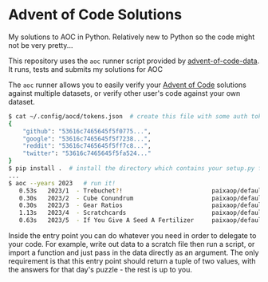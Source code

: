 # Advent of Code Solutions

My solutions to AOC in Python. Relatively new to Python so the code might not be very pretty...

This repository uses the `aoc` runner script provided by [advent-of-code-data](https://github.com/wimglenn/advent-of-code-data). 
It runs, tests and submits my solutions for AOC

The `aoc` runner allows you to easily verify your [Advent of Code](https://adventofcode.com/) solutions against multiple datasets, or verify other user's code against your own dataset.

```bash
$ cat ~/.config/aocd/tokens.json  # create this file with some auth tokens
{
    "github": "53616c7465645f5f0775...",
    "google": "53616c7465645f5f7238...",
    "reddit": "53616c7465645f5ff7c8...",
    "twitter": "53616c7465645f5fa524..."
}
$ pip install .  # install the directory which contains your setup.py file
...
$ aoc --years 2023   # run it!
   0.53s   2023/1  - Trebuchet?!                         paixaop/default   ✔ part a: 55971             ✔ part b: 54719 
   0.30s   2023/2  - Cube Conundrum                      paixaop/default   ✔ part a: 2285              ✔ part b: 77021 
   0.30s   2023/3  - Gear Ratios                         paixaop/default   ✔ part a: 550934            ✔ part b: 81997870
   1.13s   2023/4  - Scratchcards                        paixaop/default   ✔ part a: 26426             ✔ part b: 6227972
   0.63s   2023/5  - If You Give A Seed A Fertilizer     paixaop/default   ✔ part a: 424490994         ✔ part b: 15290096     
```

Inside the entry point you can do whatever you need in order to delegate to your code. For example, write out data to a scratch file then run a script, or import a function and just pass in the data directly as an argument. The only requirement is that this entry point should return a tuple of two values, with the answers for that day's puzzle - the rest is up to you.

